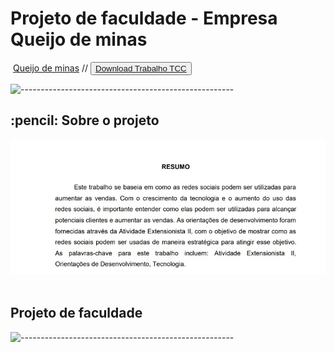 <h1>Projeto de faculdade - Empresa Queijo de minas</h1>
<img src="./IMG/OperaInstantâneo_2023-02-06_121836_127.0.0.1.png" alt=""/>
<a href="https://queijominasdias-847r45403-1samel2.vercel.app/">Queijo de minas</a> //
<button class="download"><a download="" href="./trabalho/Trabalho-extensionista-samuel-santos-guedes-II.pdf">Download Trabalho TCC</a></button>
<p><img src="https://raw.githubusercontent.com/andreasbm/readme/master/assets/lines/rainbow.png" alt="-----------------------------------------------------" /></p>

<!-- ABOUT THE PROJECT -->
<h2> :pencil: Sobre o projeto</h2>
<img src="./IMG/Captura da Web_6-2-2023_122214_.jpeg" alt=""/>
<br>
<br>
<h2 align="justify">
    Projeto de faculdade
</h2>

<p><img src="https://raw.githubusercontent.com/andreasbm/readme/master/assets/lines/rainbow.png" alt="-----------------------------------------------------" /></p>
